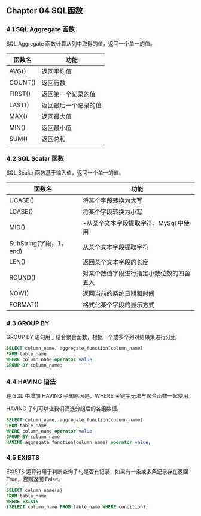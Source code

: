 ## Chapter 04 SQL函数

### 4.1 SQL Aggregate 函数

SQL Aggregate 函数计算从列中取得的值，返回一个单一的值。

| 函数名  | 功能                 |
| ------- | -------------------- |
| AVG()   | 返回平均值           |
| COUNT() | 返回行数             |
| FIRST() | 返回第一个记录的值   |
| LAST()  | 返回最后一个记录的值 |
| MAX()   | 返回最大值           |
| MIN()   | 返回最小值           |
| SUM()   | 返回总和             |

### 4.2 SQL Scalar 函数

SQL Scalar 函数基于输入值，返回一个单一的值。

| 函数名                  | 功能                                     |
| ----------------------- | ---------------------------------------- |
| UCASE()                 | 将某个字段转换为大写                     |
| LCASE()                 | 将某个字段转换为小写                     |
| MID()                   | -从某个文本字段提取字符，MySql 中使用    |
| SubString(字段，1，end) | 从某个文本字段提取字符                   |
| LEN()                   | 返回某个文本字段的长度                   |
| ROUND()                 | 对某个数值字段进行指定小数位数的四舍五入 |
| NOW()                   | 返回当前的系统日期和时间                 |
| FORMAT()                | 格式化某个字段的显示方式                 |

### 4.3 GROUP BY

GROUP BY 语句用于结合聚合函数，根据一个或多个列对结果集进行分组

```sql
SELECT column_name, aggregate_function(column_name)
FROM table_name
WHERE column_name operator value
GROUP BY column_name;
```

### 4.4 HAVING 语法

在 SQL 中增加 HAVING 子句原因是，WHERE 关键字无法与聚合函数一起使用。

HAVING 子句可以让我们筛选分组后的各组数据。

```sql
SELECT column_name, aggregate_function(column_name)
FROM table_name
WHERE column_name operator value
GROUP BY column_name
HAVING aggregate_function(column_name) operator value;
```

### 4.5 EXISTS

EXISTS 运算符用于判断查询子句是否有记录，如果有一条或多条记录存在返回 True，否则返回 False。

```sql
SELECT column_name(s)
FROM table_name
WHERE EXISTS
(SELECT column_name FROM table_name WHERE condition);
```

## 
